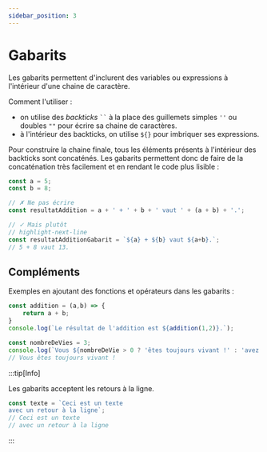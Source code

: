 ```yaml
---
sidebar_position: 3
---
```


# Gabarits

Les gabarits permettent d'inclurent des variables ou expressions à l'intérieur d'une chaine de caractère.

Comment l'utiliser : 
- on utilise des *backticks* ``` `` ``` à la place des guillemets simples `''` ou doubles `""` pour écrire sa chaine de caractères. 
- à l'intérieur des backticks, on utilise `${}` pour imbriquer ses expressions.

Pour construire la chaine finale, tous les éléments présents à l'intérieur des backticks sont concaténés. Les gabarits permettent donc de faire de la concaténation très facilement et en rendant le code plus lisible : 

```js
const a = 5;
const b = 8;

// ✗ Ne pas écrire
const resultatAddition = a + ' + ' + b + ' vaut ' + (a + b) + '.';

// ✓ Mais plutôt
// highlight-next-line
const resultatAdditionGabarit = `${a} + ${b} vaut ${a+b}.`;
// 5 + 8 vaut 13.
```

## Compléments

Exemples en ajoutant des fonctions et opérateurs dans les gabarits : 

```js
const addition = (a,b) => {
    return a + b;
}
console.log(`Le résultat de l'addition est ${addition(1,2)}.`);

const nombreDeVies = 3;
console.log(`Vous ${nombreDeVie > 0 ? 'êtes toujours vivant !' : 'avez perdu.'}`);
// Vous êtes toujours vivant !
```

:::tip[Info]

Les gabarits acceptent les retours à la ligne.

```js
const texte = `Ceci est un texte
avec un retour à la ligne`;
// Ceci est un texte
// avec un retour à la ligne
```

:::